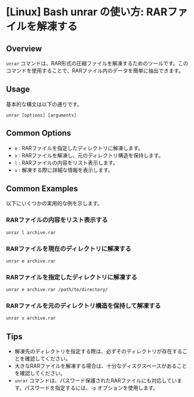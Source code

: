 # [Linux] Bash unrar の使い方: RARファイルを解凍する

## Overview
`unrar` コマンドは、RAR形式の圧縮ファイルを解凍するためのツールです。このコマンドを使用することで、RARファイル内のデータを簡単に抽出できます。

## Usage
基本的な構文は以下の通りです。

```
unrar [options] [arguments]
```

## Common Options
- `e` : RARファイルを指定したディレクトリに解凍します。
- `x` : RARファイルを解凍し、元のディレクトリ構造を保持します。
- `l` : RARファイルの内容をリスト表示します。
- `v` : 解凍する際に詳細な情報を表示します。

## Common Examples
以下にいくつかの実用的な例を示します。

### RARファイルの内容をリスト表示する
```bash
unrar l archive.rar
```

### RARファイルを現在のディレクトリに解凍する
```bash
unrar e archive.rar
```

### RARファイルを指定したディレクトリに解凍する
```bash
unrar e archive.rar /path/to/directory/
```

### RARファイルを元のディレクトリ構造を保持して解凍する
```bash
unrar x archive.rar
```

## Tips
- 解凍先のディレクトリを指定する際は、必ずそのディレクトリが存在することを確認してください。
- 大きなRARファイルを解凍する場合は、十分なディスクスペースがあることを確認してください。
- `unrar` コマンドは、パスワード保護されたRARファイルにも対応しています。パスワードを指定するには、`-p` オプションを使用します。